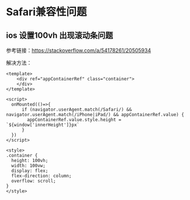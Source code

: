 # Safari兼容性问题

## ios 设置100vh 出现滚动条问题

参考链接：<https://stackoverflow.com/a/54178261/20505934>

解决方法：

```vue
<template>
    <div ref="appContainerRef" class="container">
    </div>
</template>

<script>
  onMounted(()=>{
      if (navigator.userAgent.match(/Safari/) && navigator.userAgent.match(/iPhone|iPad/) && appContainerRef.value) {
        appContainerRef.value.style.height = `${window['innerHeight']}px`
      }
  })
</script>

<style>
.container {
  height: 100vh;
  width: 100vw;
  display: flex;
  flex-direction: column;
  overflow: scroll;
}
</style>
```
